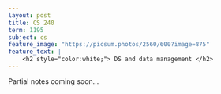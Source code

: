 ```yaml
---
layout: post
title: CS 240
term: 1195
subject: cs
feature_image: "https://picsum.photos/2560/600?image=875"
feature_text: |
    <h2 style="color:white;"> DS and data management </h2>
---
```


Partial notes coming soon...
